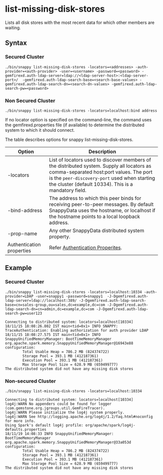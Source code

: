 # list-missing-disk-stores

Lists all disk stores with the most recent data for which other members are waiting.

## Syntax

### Secured Cluster

```
./bin/snappy list-missing-disk-stores -locators=<addresses> -auth-provider=<auth-provider> -user=<username> -password=<password> -gemfirexd.auth-ldap-server=ldap://<ldap-server-host>:<ldap-server-port>/  -gemfirexd.auth-ldap-search-base=<search-base-values> -gemfirexd.auth-ldap-search-dn=<search-dn-values> -gemfirexd.auth-ldap-search-pw=<password>
```
### Non Secured Cluster

```pre
./bin/snappy list-missing-disk-stores -locators=localhost:bind address
```
If no locator option is specified on the command-line, the command uses the gemfirexd.properties file (if available) to determine the distributed system to which it should connect.

The table describes options for snappy list-missing-disk-stores.

|Option|Description|
|-|-|
|-locators|List of locators used to discover members of the distributed system. Supply all locators as comma-separated host:port values. The port is the `peer-discovery-port` used when starting the cluster (default 10334). This is a mandatory field.|
|-bind-address|The address to which this peer binds for receiving peer-to-peer messages. By default SnappyData uses the hostname, or localhost if the hostname points to a local loopback address.|
|-prop-name|Any other SnappyData distributed system property.|
|Authentication properties| Refer [Authentication Properites](/security/launching_the_cluster_in_secure_mode.md#authproperties).|


## Example

### Secured Cluster

```
./bin/snappy list-missing-disk-stores -locators=localhost:10334 -auth-provider=LDAP -user=snappy1 -password=snappy1  -J-Dgemfirexd.auth-ldap-server=ldap://localhost:389/ -J-Dgemfirexd.auth-ldap-search-base=cn=sales-group,ou=sales,dc=example,dc=com -J-Dgemfirexd.auth-ldap-search-dn=cn=admin,dc=example,dc=com -J-Dgemfirexd.auth-ldap-search-pw=user123

Connecting to distributed system: locators=localhost[10334]
18/11/15 18:08:26.802 IST main<tid=0x1> INFO SNAPPY: TraceAuthentication: Enabling authorization for auth provider LDAP
18/11/15 18:08:27.575 IST main<tid=0x1> INFO SnappyUnifiedMemoryManager: BootTimeMemoryManager org.apache.spark.memory.SnappyUnifiedMemoryManager@16943e88 configuration:
		Total Usable Heap = 786.2 MB (824374722)
		Storage Pool = 393.1 MB (412187361)
		Execution Pool = 393.1 MB (412187361)
		Max Storage Pool Size = 628.9 MB (659499777)
The distributed system did not have any missing disk stores
```

### Non-secured Cluster

```pre
./bin/snappy list-missing-disk-stores -locators=localhost:10334

Connecting to distributed system: locators=localhost[10334]
log4j:WARN No appenders could be found for logger (com.gemstone.org.jgroups.util.GemFireTracer).
log4j:WARN Please initialize the log4j system properly.
log4j:WARN See http://logging.apache.org/log4j/1.2/faq.html#noconfig for more info.
Using Spark's default log4j profile: org/apache/spark/log4j-defaults.properties
18/11/19 14:08:33 INFO SnappyUnifiedMemoryManager: BootTimeMemoryManager org.apache.spark.memory.SnappyUnifiedMemoryManager@33a053d configuration:
		Total Usable Heap = 786.2 MB (824374722)
		Storage Pool = 393.1 MB (412187361)
		Execution Pool = 393.1 MB (412187361)
		Max Storage Pool Size = 628.9 MB (659499777)
The distributed system did not have any missing disk stores

```

